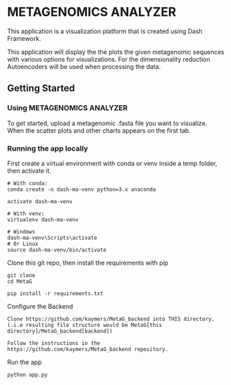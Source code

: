 # METAGENOMICS ANALYZER

This application is a visualization platform that is created using Dash Framework.

This application will display the the plots the given metagenomic sequences with various options for visualizations. For the dimensionality reduction Autoencoders will be used when processing the data.

## Getting Started

### Using METAGENOMICS ANALYZER

To get started, upload a metagenomic .fasta file you want to visualize. When the scatter plots and other charts appears on the first tab.



### Running the app locally

First create a virtual environment with conda or venv inside a temp folder, then activate it.

```
# With conda:
conda create -n dash-ma-venv python=3.x anaconda

activate dash-ma-venv

# With venv:
virtualenv dash-ma-venv

# Windows
dash-ma-venv\Scripts\activate
# Or Linux
source dash-ma-venv/bin/activate
```

Clone this git repo, then install the requirements with pip

```
git clone 
cd MetaG

pip install -r requirements.txt
```

Configure the Backend
```
Clone https://github.com/kaymers/MetaG_backend into THIS directory. (.i.e resulting file structure would be MetaG[this directory]/MetaG_backend[backend])

Follow the instructions in the https://github.com/kaymers/MetaG_backend repository.
```


Run the app

```
python app.py
```


